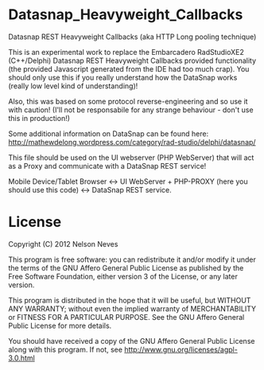 Datasnap_Heavyweight_Callbacks
==============================

Datasnap REST Heavyweight Callbacks (aka HTTP Long pooling technique)

This is an experimental work to replace the Embarcadero RadStudioXE2 (C++/Delphi) Datasnap REST Heavyweight Callbacks provided functionality (the provided Javascript generated from the IDE had too much crap). You should only use this if you really understand how the DataSnap works (really low level kind of understanding)!

Also, this was based on some protocol reverse-engineering and so use it with caution! (I'll not be responsabile for any strange behaviour - don't use this in production!)


Some additional information on DataSnap can be found here: http://mathewdelong.wordpress.com/category/rad-studio/delphi/datasnap/


This file should be used on the UI webserver (PHP WebServer) that will act as a Proxy and communicate with a DataSnap REST service!

Mobile Device/Tablet Browser <-> UI WebServer + PHP-PROXY (here you should use this code) <-> DataSnap REST service.


License
=======
Copyright (C) 2012 Nelson Neves

This program is free software: you can redistribute it and/or modify
it under the terms of the GNU Affero General Public License as
published by the Free Software Foundation, either version 3 of the
License, or any later version.

This program is distributed in the hope that it will be useful,
but WITHOUT ANY WARRANTY; without even the implied warranty of
MERCHANTABILITY or FITNESS FOR A PARTICULAR PURPOSE.  See the
GNU Affero General Public License for more details.

You should have received a copy of the GNU Affero General Public License
along with this program.  If not, see http://www.gnu.org/licenses/agpl-3.0.html